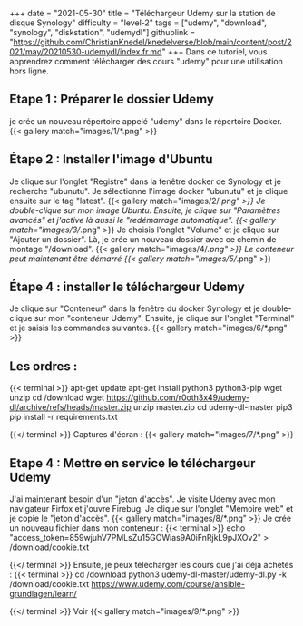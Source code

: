 +++
date = "2021-05-30"
title = "Téléchargeur Udemy sur la station de disque Synology"
difficulty = "level-2"
tags = ["udemy", "download", "synology", "diskstation", "udemydl"]
githublink = "https://github.com/ChristianKnedel/knedelverse/blob/main/content/post/2021/may/20210530-udemydl/index.fr.md"
+++
Dans ce tutoriel, vous apprendrez comment télécharger des cours "udemy" pour une utilisation hors ligne.
## Etape 1 : Préparer le dossier Udemy
je crée un nouveau répertoire appelé "udemy" dans le répertoire Docker.
{{< gallery match="images/1/*.png" >}}

## Étape 2 : Installer l'image d'Ubuntu
Je clique sur l'onglet "Registre" dans la fenêtre docker de Synology et je recherche "ubunutu". Je sélectionne l'image docker "ubunutu" et je clique ensuite sur le tag "latest".
{{< gallery match="images/2/*.png" >}}
Je double-clique sur mon image Ubuntu. Ensuite, je clique sur "Paramètres avancés" et j'active là aussi le "redémarrage automatique".
{{< gallery match="images/3/*.png" >}}
Je choisis l'onglet "Volume" et je clique sur "Ajouter un dossier". Là, je crée un nouveau dossier avec ce chemin de montage "/download".
{{< gallery match="images/4/*.png" >}}
Le conteneur peut maintenant être démarré
{{< gallery match="images/5/*.png" >}}

## Étape 4 : installer le téléchargeur Udemy
Je clique sur "Conteneur" dans la fenêtre du docker Synology et je double-clique sur mon "conteneur Udemy". Ensuite, je clique sur l'onglet "Terminal" et je saisis les commandes suivantes.
{{< gallery match="images/6/*.png" >}}

##  Les ordres :

{{< terminal >}}
apt-get update
apt-get install python3 python3-pip wget unzip
cd /download
wget https://github.com/r0oth3x49/udemy-dl/archive/refs/heads/master.zip
unzip master.zip
cd udemy-dl-master
pip3 pip install -r requirements.txt

{{</ terminal >}}
Captures d'écran :
{{< gallery match="images/7/*.png" >}}

## Etape 4 : Mettre en service le téléchargeur Udemy
J'ai maintenant besoin d'un "jeton d'accès". Je visite Udemy avec mon navigateur Firfox et j'ouvre Firebug. Je clique sur l'onglet "Mémoire web" et je copie le "jeton d'accès".
{{< gallery match="images/8/*.png" >}}
Je crée un nouveau fichier dans mon conteneur :
{{< terminal >}}
echo "access_token=859wjuhV7PMLsZu15GOWias9A0iFnRjkL9pJXOv2" > /download/cookie.txt

{{</ terminal >}}
Ensuite, je peux télécharger les cours que j'ai déjà achetés :
{{< terminal >}}
cd /download
python3 udemy-dl-master/udemy-dl.py -k /download/cookie.txt https://www.udemy.com/course/ansible-grundlagen/learn/

{{</ terminal >}}
Voir
{{< gallery match="images/9/*.png" >}}
